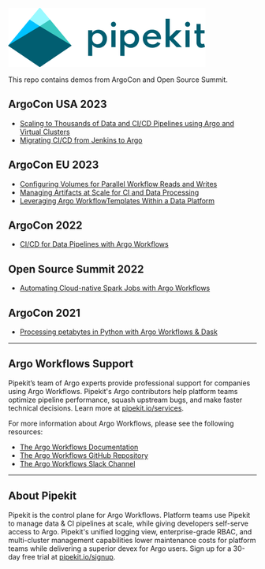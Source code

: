 [![Pipekit Logo](assets/images/pipekit-logo.png)](https://pipekit.io?utm_campaign=talk-demos)

This repo contains demos from ArgoCon and Open Source Summit.

## ArgoCon USA 2023
* [Scaling to Thousands of Data and CI/CD Pipelines using Argo and Virtual Clusters](argocon-demos/2023-scaling-to-thousands-of-data-and-cicd-pipelines-using-argo-and-vcluster)
* [Migrating CI/CD from Jenkins to Argo](argocon-demos/2023-migrating-cicd-from-jenkins-to-argo)

## ArgoCon EU 2023
* [Configuring Volumes for Parallel Workflow Reads and Writes](argocon-demos/2023-configuring-volumes-for-parallel-workflow-reads-and-writes/)
* [Managing Artifacts at Scale for CI and Data Processing](argocon-demos/2023-artifact-management-at-scale)
* [Leveraging Argo WorkflowTemplates Within a Data Platform](argocon-demos/2023-leveraging-argo-workflowtemplates-within-a-data-platform)

## ArgoCon 2022
* [CI/CD for Data Pipelines with Argo Workflows](argocon-demos/2022-ci-cd-for-data)

## Open Source Summit 2022
* [Automating Cloud-native Spark Jobs with Argo Workflows](oss-2022/)

## ArgoCon 2021
* [Processing petabytes in Python with Argo Workflows & Dask](argocon-demos/2021-processing-petabytes-with-dask/)

---

## Argo Workflows Support

Pipekit’s team of Argo experts provide professional support for companies using Argo Workflows. Pipekit's Argo contributors help platform teams optimize pipeline performance, squash upstream bugs, and make faster technical decisions. Learn more at [pipekit.io/services](https://pipekit.io/services?utm_campaign=talk-demos).

For more information about Argo Workflows, please see the following resources:

* [The Argo Workflows Documentation](https://argoproj.github.io/argo-workflows/)
* [The Argo Workflows GitHub Repository](https://github.com/argoproj/argo-workflows/)
* [The Argo Workflows Slack Channel](https://cloud-native.slack.com/archives/C01QW9QSSSK)

---

## About Pipekit

Pipekit is the control plane for Argo Workflows. Platform teams use Pipekit to manage data & CI pipelines at scale, while giving developers self-serve access to Argo. Pipekit's unified logging view, enterprise-grade RBAC, and multi-cluster management capabilities lower maintenance costs for platform teams while delivering a superior devex for Argo users. Sign up for a 30-day free trial at [pipekit.io/signup](https://pipekit.io/signup?utm_campaign=talk-demos).
